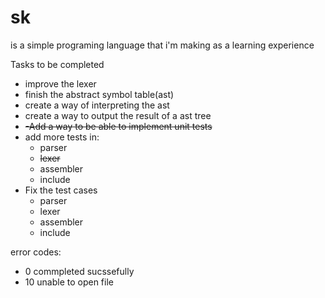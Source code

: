 # sk
is a simple programing language that i'm making as a learning experience

Tasks to be completed
<ul>
<li>improve the lexer</li>
<li>finish the abstract symbol table(ast)</li>
<li>create a way of interpreting the ast</li>
<li>create a way to output the result of a ast tree</li>
<li><s>-Add a way to be able to implement unit tests</s></li>
<li>add more tests in: 
<ul>
<li>parser</li>
<li><s>lexer</s></li>
<li>assembler</li>
<li>include</li>
</ul>
</li>
<li>Fix the test cases
<ul><li>parser</li>
<li>lexer</li>
<li>assembler</li>
<li>include</li>
</ul> </li> </ul>

error codes:
<ul>
<li>0 commpleted sucssefully</li>
<li>10 unable to open file</li>
</ul>